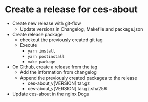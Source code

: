 # Create a release for ces-about

- Create new release with git-flow
   - Update versions in Changelog, Makefile and package.json
- Create release package
  - checkout the previously created git tag
  - Execute 
    - `yarn install`
    - `yarn postinstall`
    - `make package`
- On Github, create a release from the tag
  - Add the information from changelog
  - Append the previously created packages to the release
    - ces-about_v[VERSION].tar.gz
    - ces-about_v[VERSION].tar.gz.sha256
- Update ces-about in the nginx Dogu
